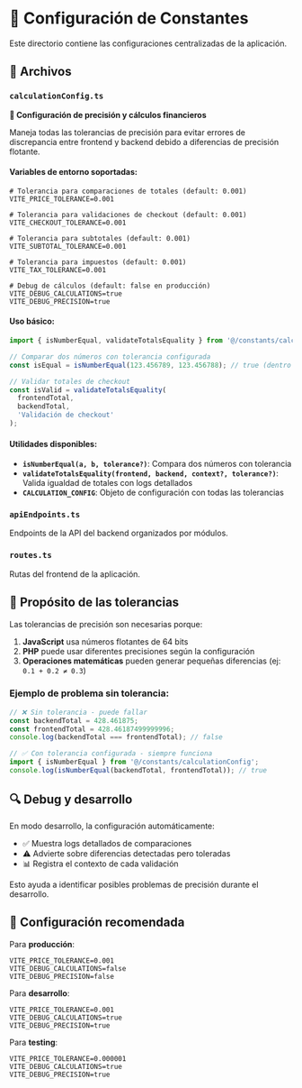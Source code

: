 # 🔧 Configuración de Constantes

Este directorio contiene las configuraciones centralizadas de la aplicación.

## 📁 Archivos

### `calculationConfig.ts`
**🧮 Configuración de precisión y cálculos financieros**

Maneja todas las tolerancias de precisión para evitar errores de discrepancia entre frontend y backend debido a diferencias de precisión flotante.

#### Variables de entorno soportadas:

```env
# Tolerancia para comparaciones de totales (default: 0.001)
VITE_PRICE_TOLERANCE=0.001

# Tolerancia para validaciones de checkout (default: 0.001)  
VITE_CHECKOUT_TOLERANCE=0.001

# Tolerancia para subtotales (default: 0.001)
VITE_SUBTOTAL_TOLERANCE=0.001

# Tolerancia para impuestos (default: 0.001)
VITE_TAX_TOLERANCE=0.001

# Debug de cálculos (default: false en producción)
VITE_DEBUG_CALCULATIONS=true
VITE_DEBUG_PRECISION=true
```

#### Uso básico:

```typescript
import { isNumberEqual, validateTotalsEquality } from '@/constants/calculationConfig';

// Comparar dos números con tolerancia configurada
const isEqual = isNumberEqual(123.456789, 123.456788); // true (dentro de tolerancia)

// Validar totales de checkout
const isValid = validateTotalsEquality(
  frontendTotal, 
  backendTotal, 
  'Validación de checkout'
);
```

#### Utilidades disponibles:

- **`isNumberEqual(a, b, tolerance?)`**: Compara dos números con tolerancia
- **`validateTotalsEquality(frontend, backend, context?, tolerance?)`**: Valida igualdad de totales con logs detallados
- **`CALCULATION_CONFIG`**: Objeto de configuración con todas las tolerancias

### `apiEndpoints.ts`
Endpoints de la API del backend organizados por módulos.

### `routes.ts`
Rutas del frontend de la aplicación.

## 🎯 Propósito de las tolerancias

Las tolerancias de precisión son necesarias porque:

1. **JavaScript** usa números flotantes de 64 bits
2. **PHP** puede usar diferentes precisiones según la configuración
3. **Operaciones matemáticas** pueden generar pequeñas diferencias (ej: `0.1 + 0.2 ≠ 0.3`)

### Ejemplo de problema sin tolerancia:

```javascript
// ❌ Sin tolerancia - puede fallar
const backendTotal = 428.461875;
const frontendTotal = 428.46187499999996;
console.log(backendTotal === frontendTotal); // false

// ✅ Con tolerancia configurada - siempre funciona
import { isNumberEqual } from '@/constants/calculationConfig';
console.log(isNumberEqual(backendTotal, frontendTotal)); // true
```

## 🔍 Debug y desarrollo

En modo desarrollo, la configuración automáticamente:

- ✅ Muestra logs detallados de comparaciones
- ⚠️ Advierte sobre diferencias detectadas pero toleradas
- 📊 Registra el contexto de cada validación

Esto ayuda a identificar posibles problemas de precisión durante el desarrollo.

## 📝 Configuración recomendada

Para **producción**:
```env
VITE_PRICE_TOLERANCE=0.001
VITE_DEBUG_CALCULATIONS=false
VITE_DEBUG_PRECISION=false
```

Para **desarrollo**:
```env
VITE_PRICE_TOLERANCE=0.001
VITE_DEBUG_CALCULATIONS=true
VITE_DEBUG_PRECISION=true
```

Para **testing**:
```env
VITE_PRICE_TOLERANCE=0.000001
VITE_DEBUG_CALCULATIONS=true
VITE_DEBUG_PRECISION=true
```